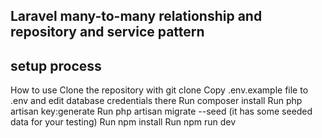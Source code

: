 ## Laravel many-to-many relationship and repository and service pattern

## setup process

How to use
Clone the repository with git clone
Copy .env.example file to .env and edit database credentials there
Run composer install
Run php artisan key:generate
Run php artisan migrate --seed (it has some seeded data for your testing)
Run npm install
Run npm run dev 

